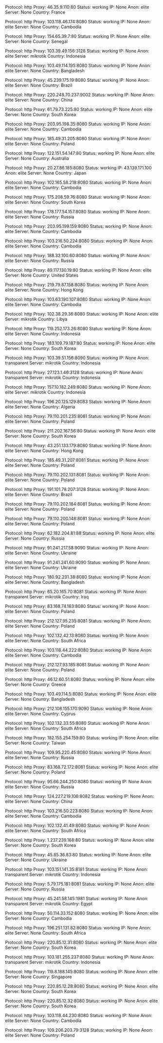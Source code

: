 Protocol: http
Proxy: 46.35.9.110:80
Status: working
IP: None
Anon: elite
Server: None
Country: France

Protocol: http
Proxy: 103.118.46.174:8080
Status: working
IP: None
Anon: elite
Server: None
Country: Cambodia

Protocol: http
Proxy: 154.65.39.7:80
Status: working
IP: None
Anon: elite
Server: None
Country: Senegal

Protocol: http
Proxy: 103.39.49.156:3128
Status: working
IP: None
Anon: elite
Server: mikrotik
Country: Indonesia

Protocol: http
Proxy: 103.49.114.195:8080
Status: working
IP: None
Anon: elite
Server: None
Country: Bangladesh

Protocol: http
Proxy: 45.239.175.19:8080
Status: working
IP: None
Anon: elite
Server: None
Country: Brazil

Protocol: http
Proxy: 220.248.70.237:9002
Status: working
IP: None
Anon: elite
Server: None
Country: China

Protocol: http
Proxy: 61.79.73.225:80
Status: working
IP: None
Anon: elite
Server: None
Country: South Korea

Protocol: http
Proxy: 203.95.198.35:8080
Status: working
IP: None
Anon: elite
Server: None
Country: Cambodia

Protocol: http
Proxy: 185.49.31.205:8080
Status: working
IP: None
Anon: elite
Server: None
Country: Poland

Protocol: http
Proxy: 122.151.54.147:80
Status: working
IP: None
Anon: elite
Server: None
Country: Australia

Protocol: http
Proxy: 20.27.86.185:8080
Status: working
IP: 43.139.171.100
Anon: elite
Server: None
Country: Japan

Protocol: http
Proxy: 102.165.58.218:8080
Status: working
IP: None
Anon: elite
Server: None
Country: Cambodia

Protocol: http
Proxy: 175.208.59.76:8080
Status: working
IP: None
Anon: elite
Server: None
Country: South Korea

Protocol: http
Proxy: 178.177.54.157:8080
Status: working
IP: None
Anon: elite
Server: None
Country: Russia

Protocol: http
Proxy: 203.95.199.159:8080
Status: working
IP: None
Anon: elite
Server: None
Country: Cambodia

Protocol: http
Proxy: 103.216.50.224:8080
Status: working
IP: None
Anon: elite
Server: None
Country: Cambodia

Protocol: http
Proxy: 188.32.100.60:8080
Status: working
IP: None
Anon: elite
Server: None
Country: Russia

Protocol: http
Proxy: 89.117.130.19:80
Status: working
IP: None
Anon: elite
Server: None
Country: United States

Protocol: http
Proxy: 219.79.87.158:8080
Status: working
IP: None
Anon: elite
Server: None
Country: Hong Kong

Protocol: http
Proxy: 103.63.190.107:8080
Status: working
IP: None
Anon: elite
Server: None
Country: Cambodia

Protocol: http
Proxy: 102.38.29.36:8080
Status: working
IP: None
Anon: elite
Server: mikrotik
Country: Libya

Protocol: http
Proxy: 119.252.173.26:8080
Status: working
IP: None
Anon: elite
Server: None
Country: Indonesia

Protocol: http
Proxy: 183.109.79.187:80
Status: working
IP: None
Anon: elite
Server: None
Country: South Korea

Protocol: http
Proxy: 103.39.51.156:8090
Status: working
IP: None
Anon: transparent
Server: mikrotik
Country: Indonesia

Protocol: http
Proxy: 27.123.1.46:3128
Status: working
IP: None
Anon: transparent
Server: mikrotik
Country: Indonesia

Protocol: http
Proxy: 157.10.182.249:8080
Status: working
IP: None
Anon: elite
Server: mikrotik
Country: Indonesia

Protocol: http
Proxy: 196.20.125.129:8083
Status: working
IP: None
Anon: elite
Server: None
Country: Algeria

Protocol: http
Proxy: 79.110.201.235:8081
Status: working
IP: None
Anon: elite
Server: None
Country: Poland

Protocol: http
Proxy: 211.202.167.56:80
Status: working
IP: None
Anon: elite
Server: None
Country: South Korea

Protocol: http
Proxy: 43.251.133.179:8080
Status: working
IP: None
Anon: elite
Server: None
Country: Hong Kong

Protocol: http
Proxy: 185.49.31.207:8081
Status: working
IP: None
Anon: elite
Server: None
Country: Poland

Protocol: http
Proxy: 79.110.202.131:8081
Status: working
IP: None
Anon: elite
Server: None
Country: Poland

Protocol: http
Proxy: 191.101.78.207:3128
Status: working
IP: None
Anon: elite
Server: None
Country: Brazil

Protocol: http
Proxy: 79.110.202.184:8081
Status: working
IP: None
Anon: elite
Server: None
Country: Poland

Protocol: http
Proxy: 79.110.200.148:8081
Status: working
IP: None
Anon: elite
Server: None
Country: Poland

Protocol: http
Proxy: 62.182.204.81:88
Status: working
IP: None
Anon: elite
Server: None
Country: Russia

Protocol: http
Proxy: 91.241.217.58:9090
Status: working
IP: None
Anon: elite
Server: None
Country: Ukraine

Protocol: http
Proxy: 91.241.241.60:9090
Status: working
IP: None
Anon: elite
Server: None
Country: Ukraine

Protocol: http
Proxy: 180.92.231.38:8080
Status: working
IP: None
Anon: elite
Server: None
Country: Bangladesh

Protocol: http
Proxy: 65.20.165.70:8081
Status: working
IP: None
Anon: transparent
Server: mikrotik
Country: Iraq

Protocol: http
Proxy: 83.168.74.163:8080
Status: working
IP: None
Anon: elite
Server: None
Country: Poland

Protocol: http
Proxy: 212.127.95.235:8081
Status: working
IP: None
Anon: elite
Server: None
Country: Poland

Protocol: http
Proxy: 102.132.42.13:8080
Status: working
IP: None
Anon: elite
Server: None
Country: South Africa

Protocol: http
Proxy: 103.118.44.222:8080
Status: working
IP: None
Anon: elite
Server: None
Country: Cambodia

Protocol: http
Proxy: 212.127.93.185:8081
Status: working
IP: None
Anon: elite
Server: None
Country: Poland

Protocol: http
Proxy: 46.12.60.51:8080
Status: working
IP: None
Anon: elite
Server: None
Country: Greece

Protocol: http
Proxy: 103.49.114.5:8080
Status: working
IP: None
Anon: elite
Server: None
Country: Bangladesh

Protocol: http
Proxy: 212.108.155.170:9090
Status: working
IP: None
Anon: elite
Server: None
Country: Cyprus

Protocol: http
Proxy: 102.132.33.55:8080
Status: working
IP: None
Anon: elite
Server: None
Country: South Africa

Protocol: http
Proxy: 182.155.254.159:80
Status: working
IP: None
Anon: elite
Server: None
Country: Taiwan

Protocol: http
Proxy: 109.95.220.45:8080
Status: working
IP: None
Anon: elite
Server: None
Country: Russia

Protocol: http
Proxy: 83.168.72.172:8081
Status: working
IP: None
Anon: elite
Server: None
Country: Poland

Protocol: http
Proxy: 95.66.244.250:8080
Status: working
IP: None
Anon: elite
Server: None
Country: Russia

Protocol: http
Proxy: 124.227.219.106:8082
Status: working
IP: None
Anon: elite
Server: None
Country: China

Protocol: http
Proxy: 103.216.50.223:8080
Status: working
IP: None
Anon: elite
Server: None
Country: Cambodia

Protocol: http
Proxy: 102.132.41.49:8080
Status: working
IP: None
Anon: elite
Server: None
Country: South Africa

Protocol: http
Proxy: 1.237.239.168:80
Status: working
IP: None
Anon: elite
Server: None
Country: South Korea

Protocol: http
Proxy: 45.85.36.83:80
Status: working
IP: None
Anon: elite
Server: None
Country: Ukraine

Protocol: http
Proxy: 103.151.141.35:8181
Status: working
IP: None
Anon: transparent
Server: mikrotik
Country: Indonesia

Protocol: http
Proxy: 5.79.175.181:8081
Status: working
IP: None
Anon: elite
Server: None
Country: Russia

Protocol: http
Proxy: 45.241.58.145:1981
Status: working
IP: None
Anon: transparent
Server: mikrotik
Country: Egypt

Protocol: http
Proxy: 50.114.33.152:8080
Status: working
IP: None
Anon: elite
Server: None
Country: Cambodia

Protocol: http
Proxy: 196.251.131.82:8080
Status: working
IP: None
Anon: elite
Server: None
Country: South Africa

Protocol: http
Proxy: 220.85.12.31:8080
Status: working
IP: None
Anon: elite
Server: None
Country: South Korea

Protocol: http
Proxy: 103.181.255.237:8080
Status: working
IP: None
Anon: transparent
Server: mikrotik
Country: Indonesia

Protocol: http
Proxy: 119.8.188.145:8080
Status: working
IP: None
Anon: elite
Server: None
Country: Singapore

Protocol: http
Proxy: 220.85.12.28:8080
Status: working
IP: None
Anon: elite
Server: None
Country: South Korea

Protocol: http
Proxy: 220.85.12.32:8080
Status: working
IP: None
Anon: elite
Server: None
Country: South Korea

Protocol: http
Proxy: 103.118.44.230:8080
Status: working
IP: None
Anon: elite
Server: None
Country: Cambodia

Protocol: http
Proxy: 109.206.203.79:3128
Status: working
IP: None
Anon: elite
Server: None
Country: Poland

